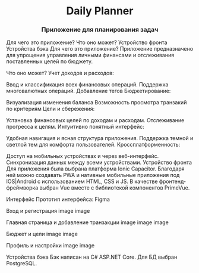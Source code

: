 <h1 align="center">Daily Planner </h1>
<h3 align="center">Приложение для планирования задач</h3>

Для чего это приложение?
Что оно может?
Устройство фронта
Устройства бэка
Для чего это приложение?
Приложение предназначено для упрощения управления личными финансами и отслеживания поставленных целей по бюджету.

Что оно может?
Учет доходов и расходов:

Ввод и классификация всех финансовых операций.
Поддержка многовалютных операций.
Добавление тегов
Бюджетирование:

Визуализация изменения баланса
Возможность просмотра транзакий по критериям
Цели и сбережения:

Установка финансовых целей по доходам и расходам.
Отслеживание прогресса к целям.
Интуитивно понятный интерфейс:

Удобная навигация и ясная структура приложения.
Поддержка темной и светлой тем для комфорта пользователей.
Кроссплатформенность:

Доступ на мобильных устройствах и через веб-интерфейс.
Синхронизация данных между всеми устройствами.
Устройство фронта
Для приложения была выбрана платформа Ionic Capacitor. Благодаря ней можно создавать PWA и нативные мобильные приложения под IOS|Android с использованием HTML, CSS и JS. В качестве фронтенд-фреймворка выбран Vue вместе с библиотекой компонентов PrimeVue.

Интерфейс
Прототип интерфейса: Figma

Вход и регистрация
image image

Главная страница и добавление транзакции
image image image

Бюджет и цели
image image

Профиль и настройки
image image

Устройства бэка
Бэк написан на C# ASP.NET Core. Для БД выбран PostgreSQL.
